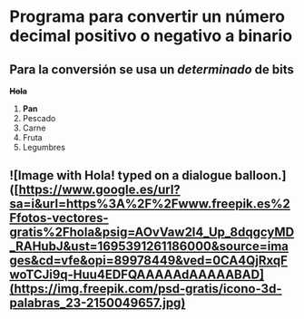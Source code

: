 # Programa para convertir un número decimal positivo o negativo a binario
## Para la conversión se usa un _determinado_ de bits 
**~~Hola~~**

1. **Pan**
2. Pescado
3. Carne
4. Fruta
5. Legumbres

![Image with Hola! typed on a dialogue balloon.]([https://www.google.es/url?sa=i&url=https%3A%2F%2Fwww.freepik.es%2Ffotos-vectores-gratis%2Fhola&psig=AOvVaw2l4_Up_8dqgcyMD_RAHubJ&ust=1695391261186000&source=images&cd=vfe&opi=89978449&ved=0CA4QjRxqFwoTCJi9q-Huu4EDFQAAAAAdAAAAABAD](https://img.freepik.com/psd-gratis/icono-3d-palabras_23-2150049657.jpg)
---
